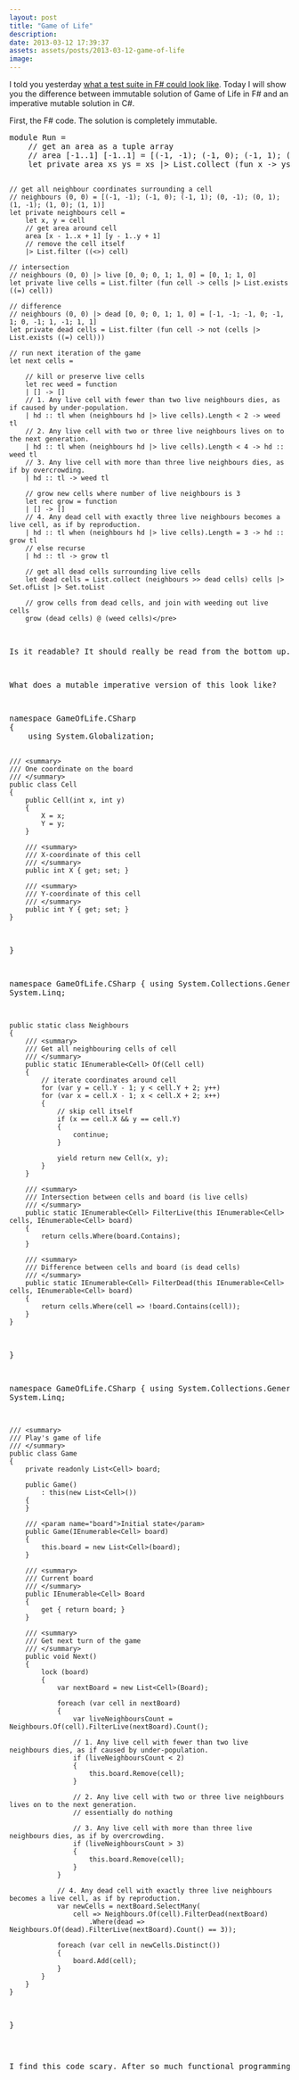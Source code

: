 ```yaml
---
layout: post
title: "Game of Life"
description:
date: 2013-03-12 17:39:37
assets: assets/posts/2013-03-12-game-of-life
image: 
---
```


<p>I told you yesterday <a href="http://litemedia.info/unit-testing-in-fsharp">what a test suite in F# could look like</a>. Today I will show you the difference between immutable solution of Game of Life in F# and an imperative mutable solution in C#.</p>
<p>First, the F# code. The solution is completely immutable.</p>
<pre class="brush:fsharp">module Run =
    // get an area as a tuple array
    // area [-1..1] [-1..1] = [(-1, -1); (-1, 0); (-1, 1); (0, -1); (0, 0); (0, 1); (1, -1); (1, 0); (1, 1)]
    let private area xs ys = xs |> List.collect (fun x -> ys |> List.map (fun y -> x, y))

    // get all neighbour coordinates surrounding a cell
    // neighbours (0, 0) = [(-1, -1); (-1, 0); (-1, 1); (0, -1); (0, 1); (1, -1); (1, 0); (1, 1)]
    let private neighbours cell = 
        let x, y = cell
        // get area around cell
        area [x - 1..x + 1] [y - 1..y + 1] 
        // remove the cell itself
        |> List.filter ((<>) cell)

    // intersection
    // neighbours (0, 0) |> live [0, 0; 0, 1; 1, 0] = [0, 1; 1, 0]
    let private live cells = List.filter (fun cell -> cells |> List.exists ((=) cell))

    // difference
    // neighbours (0, 0) |> dead [0, 0; 0, 1; 1, 0] = [-1, -1; -1, 0; -1, 1; 0, -1; 1, -1; 1, 1]
    let private dead cells = List.filter (fun cell -> not (cells |>  List.exists ((=) cell)))

    // run next iteration of the game
    let next cells =

        // kill or preserve live cells
        let rec weed = function
        | [] -> []
        // 1. Any live cell with fewer than two live neighbours dies, as if caused by under-population.
        | hd :: tl when (neighbours hd |> live cells).Length < 2 -> weed tl
        // 2. Any live cell with two or three live neighbours lives on to the next generation.
        | hd :: tl when (neighbours hd |> live cells).Length < 4 -> hd :: weed tl
        // 3. Any live cell with more than three live neighbours dies, as if by overcrowding.
        | hd :: tl -> weed tl

        // grow new cells where number of live neighbours is 3
        let rec grow = function
        | [] -> []
        // 4. Any dead cell with exactly three live neighbours becomes a live cell, as if by reproduction.
        | hd :: tl when (neighbours hd |> live cells).Length = 3 -> hd :: grow tl
        // else recurse
        | hd :: tl -> grow tl

        // get all dead cells surrounding live cells
        let dead cells = List.collect (neighbours >> dead cells) cells |> Set.ofList |> Set.toList

        // grow cells from dead cells, and join with weeding out live cells
        grow (dead cells) @ (weed cells)</pre>
<p>Is it readable? It should really be read from the bottom up. "grow dead cells & weed cells" This is what game of life is really about. All the four rules are represented in the main function "next".</p>
<p>What does a mutable imperative version of this look like?</p>
<pre class="brush:csharp">namespace GameOfLife.CSharp
{
    using System.Globalization;

    /// <summary>
    /// One coordinate on the board
    /// </summary>
    public class Cell
    {
        public Cell(int x, int y)
        {
            X = x;
            Y = y;
        }

        /// <summary>
        /// X-coordinate of this cell
        /// </summary>
        public int X { get; set; }

        /// <summary>
        /// Y-coordinate of this cell
        /// </summary>
        public int Y { get; set; }
    }
}

namespace GameOfLife.CSharp
{
    using System.Collections.Generic;
    using System.Linq;

    public static class Neighbours
    {
        /// <summary>
        /// Get all neighbouring cells of cell
        /// </summary>
        public static IEnumerable<Cell> Of(Cell cell)
        {
            // iterate coordinates around cell
            for (var y = cell.Y - 1; y < cell.Y + 2; y++)
            for (var x = cell.X - 1; x < cell.X + 2; x++)
            {
                // skip cell itself
                if (x == cell.X && y == cell.Y)
                {
                    continue;
                }

                yield return new Cell(x, y);
            }
        }

        /// <summary>
        /// Intersection between cells and board (is live cells)
        /// </summary>
        public static IEnumerable<Cell> FilterLive(this IEnumerable<Cell> cells, IEnumerable<Cell> board)
        {
            return cells.Where(board.Contains);
        }

        /// <summary>
        /// Difference between cells and board (is dead cells)
        /// </summary>
        public static IEnumerable<Cell> FilterDead(this IEnumerable<Cell> cells, IEnumerable<Cell> board)
        {
            return cells.Where(cell => !board.Contains(cell));
        }
    }
}

namespace GameOfLife.CSharp
{
    using System.Collections.Generic;
    using System.Linq;
    
    /// <summary>
    /// Play's game of life
    /// </summary>
    public class Game
    {
        private readonly List<Cell> board; 

        public Game()
            : this(new List<Cell>())
        {   
        }

        /// <param name="board">Initial state</param>
        public Game(IEnumerable<Cell> board)
        {
            this.board = new List<Cell>(board);
        }

        /// <summary>
        /// Current board
        /// </summary>
        public IEnumerable<Cell> Board
        {
            get { return board; }
        }

        /// <summary>
        /// Get next turn of the game
        /// </summary>
        public void Next()
        {
            lock (board)
            {
                var nextBoard = new List<Cell>(Board);
            
                foreach (var cell in nextBoard)
                {
                    var liveNeighboursCount = Neighbours.Of(cell).FilterLive(nextBoard).Count();

                    // 1. Any live cell with fewer than two live neighbours dies, as if caused by under-population.
                    if (liveNeighboursCount < 2)
                    {
                        this.board.Remove(cell);
                    }

                    // 2. Any live cell with two or three live neighbours lives on to the next generation.
                    // essentially do nothing

                    // 3. Any live cell with more than three live neighbours dies, as if by overcrowding.
                    if (liveNeighboursCount > 3)
                    {
                        this.board.Remove(cell);
                    }
                }

                // 4. Any dead cell with exactly three live neighbours becomes a live cell, as if by reproduction.
                var newCells = nextBoard.SelectMany(
                    cell => Neighbours.Of(cell).FilterDead(nextBoard)
                        .Where(dead => Neighbours.Of(dead).FilterLive(nextBoard).Count() == 3));

                foreach (var cell in newCells.Distinct())
                {
                    board.Add(cell);
                }
            }
        }
    }
}</pre>
<p>I find this code scary. After so much functional programming, having a state and changing it scares me. It is so prone to errors. Can you find any more problems with the C# version of this program?</p>
